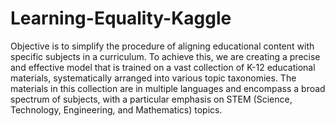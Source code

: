 # Learning-Equality-Kaggle



Objective is to simplify the procedure of aligning educational content with specific subjects in a curriculum. To achieve this, we are creating a precise and effective model that is trained on a vast collection of K-12 educational materials, systematically arranged into various topic taxonomies. The materials in this collection are in multiple languages and encompass a broad spectrum of subjects, with a particular emphasis on STEM (Science, Technology, Engineering, and Mathematics) topics.
